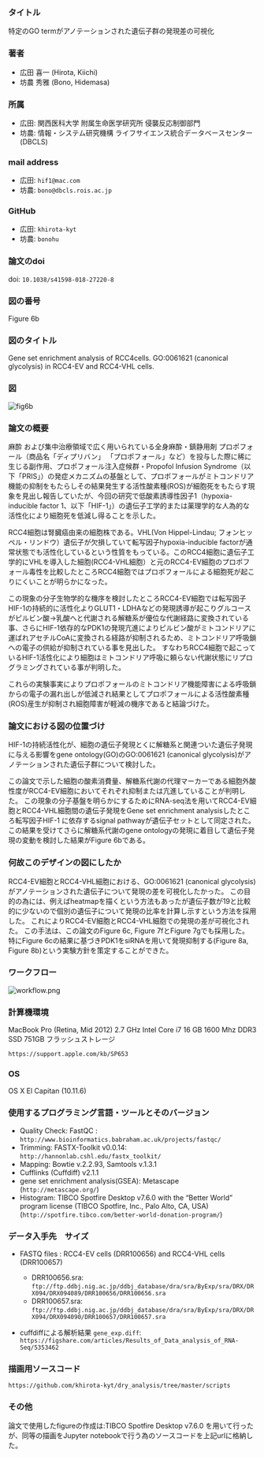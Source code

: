 ### タイトル
特定のGO termがアノテーションされた遺伝子群の発現差の可視化

### 著者
- 広田 喜一 (Hirota, Kiichi)
- 坊農 秀雅 (Bono, Hidemasa)

### 所属
- 広田: 関西医科大学 附属生命医学研究所 侵襲反応制御部門
- 坊農: 情報・システム研究機構 ライフサイエンス統合データベースセンター(DBCLS)

###  mail address
- 広田: `hif1@mac.com`
- 坊農: `bono@dbcls.rois.ac.jp`

### GitHub
- 広田: `khirota-kyt`
- 坊農: `bonohu`

###  論文のdoi
doi: `10.1038/s41598-018-27220-8`

###  図の番号
Figure 6b

### 図のタイトル
Gene set enrichment analysis of RCC4cells.
GO:0061621 (canonical glycolysis) in RCC4-EV and RCC4-VHL cells.

### 図

![fig6b](https://github.com/khirota-kyt/dry_analysis/blob/master/fig6b.png)

### 論文の概要

麻酔 および集中治療領域で広く用いられている全身麻酔・鎮静用剤 プロポフォール（商品名「ディプリバン」 「プロポフォール」など）を投与した際に稀に生じる副作用、プロポフォール注入症候群・Propofol Infusion Syndrome（以下「PRIS」）の発症メカニズムの基盤として、プロポフォールがミトコンドリア機能の抑制をもたらしその結果発生する活性酸素種(ROS)が細胞死をもたらす現象を見出し報告していたが、今回の研究で低酸素誘導性因子1（hypoxia-inducible factor 1、以下「HIF-1」）の遺伝子工学的または薬理学的な人為的な活性化により細胞死を低減し得ることを示した。

RCC4細胞は腎臓癌由来の細胞株である。VHL(Von Hippel-Lindau; フォンヒッペル・リンドウ）遺伝子が欠損していて転写因子hypoxia-inducible factorが通常状態でも活性化しているという性質をもっている。このRCC4細胞に遺伝子工学的にVHLを導入した細胞(RCC4-VHL細胞）と元のRCC4-EV細胞のプロポフォール毒性を比較したところRCC4細胞ではプロポフォールによる細胞死が起こりにくいことが明らかになった。

この現象の分子生物学的な機序を検討したところRCC4-EV細胞では転写因子HIF-1の持続的に活性化よりGLUT1・LDHAなどの発現誘導が起こりグルコースがピルビン酸→乳酸へと代謝される解糖系が優位な代謝経路に変換されている事、さらにHIF-1依存的なPDK1の発現亢進によりピルビン酸がミトコンドリアに運ばれアセチルCoAに変換される経路が抑制されるため、ミトコンドリア呼吸鎖への電子の供給が抑制されている事を見出した。
すなわちRCC4細胞で起こっているHIF-1活性化により細胞はミトコンドリア呼吸に頼らない代謝状態にリプログラミングされている事が判明した。

これらの実験事実によりプロポフォールのミトコンドリア機能障害による呼吸鎖からの電子の漏れ出しが低減され結果としてプロポフォールによる活性酸素種(ROS)産生が抑制され細胞障害が軽減の機序であると結論づけた。


### 論文における図の位置づけ

HIF-1の持続活性化が、細胞の遺伝子発現とくに解糖系と関連ついた遺伝子発現に与える影響をgene ontology(GO)のGO:0061621 (canonical glycolysis)がアノテーションされた遺伝子群について検討した。

この論文で示した細胞の酸素消費量、解糖系代謝の代理マーカーである細胞外酸性度がRCC4-EV細胞においてそれぞれ抑制または亢進していることが判明した。
この現象の分子基盤を明らかにするためにRNA-seq法を用いてRCC4-EV細胞とRCC4-VHL細胞間の遺伝子発現をGene set enrichment analysisしたところ転写因子HIF-1 に依存するsignal pathwayが遺伝子セットとして同定された。
この結果を受けてさらに解糖系代謝のgene ontologyの発現に着目して遺伝子発現の変動を検討した結果がFigure 6bである。

### 何故このデザインの図にしたか

RCC4-EV細胞とRCC4-VHL細胞における、GO:0061621 (canonical glycolysis)がアノテーションされた遺伝子について発現の差を可視化したかった。
この目的の為には、例えばheatmapを描くという方法もあったが遺伝子数が19と比較的に少ないので個別の遺伝子について発現の比率を計算し示すという方法を採用した。
これによりRCC4-EV細胞とRCC4-VHL細胞での発現の差が可視化された。
この手法は、この論文のFigure 6c, Figure 7fとFigure 7gでも採用した。
特にFigure 6cの結果に基づきPDK1をsiRNAを用いて発現抑制する(Figure 8a, Figure 8b)という実験方針を策定することができた。

### ワークフロー

![workflow.png](https://github.com/khirota-kyt/dry_analysis/blob/master/workflow.png)

### 計算機環境

MacBook Pro (Retina, Mid 2012)
2.7 GHz Intel Core i7
16 GB 1600 Mhz DDR3
SSD 751GB フラッシュストレージ

`https://support.apple.com/kb/SP653`

### OS 
OS X El Capitan (10.11.6)

### 使用するプログラミング言語・ツールとそのバージョン

- Quality Check: FastQC : `http://www.bioinformatics.babraham.ac.uk/projects/fastqc/`
- Trimming: FASTX-Toolkit v0.0.14: `http://hannonlab.cshl.edu/fastx_toolkit/`
- Mapping: Bowtie v.2.2.93, Samtools v.1.3.1
- Cufflinks (Cuffdiff) v2.1.1
- gene set enrichment analysis(GSEA): Metascape (`http://metascape.org/`)
- Histogram: TIBCO Spotfire Desktop v7.6.0 with the “Better World” program license (TIBCO Spotfire, Inc., Palo Alto, CA, USA) (`http://spotfire.tibco.com/better-world-donation-program/`)

### データ入手先　サイズ

- FASTQ files : RCC4-EV cells (DRR100656) and RCC4-VHL cells (DRR100657)
  - DRR100656.sra: `ftp://ftp.ddbj.nig.ac.jp/ddbj_database/dra/sra/ByExp/sra/DRX/DRX094/DRX094089/DRR100656/DRR100656.sra`
  - DRR100657.sra: `ftp://ftp.ddbj.nig.ac.jp/ddbj_database/dra/sra/ByExp/sra/DRX/DRX094/DRX094090/DRR100657/DRR100657.sra`

- cuffdiffによる解析結果 `gene_exp.diff`: `https://figshare.com/articles/Results_of_Data_analysis_of_RNA-Seq/5353462`

### 描画用ソースコード

`https://github.com/khirota-kyt/dry_analysis/tree/master/scripts`


### その他

論文で使用したfigureの作成は:TIBCO Spotfire Desktop v7.6.0 を用いて行ったが、同等の描画をJupyter notebookで行う為のソースコードを上記urlに格納した。

